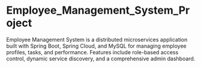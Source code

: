 # Employee_Management_System_Project
Employee Management System is a distributed microservices application built with Spring Boot, Spring Cloud, and MySQL for managing employee profiles, tasks, and performance. Features include role-based access control, dynamic service discovery, and a comprehensive admin dashboard.
